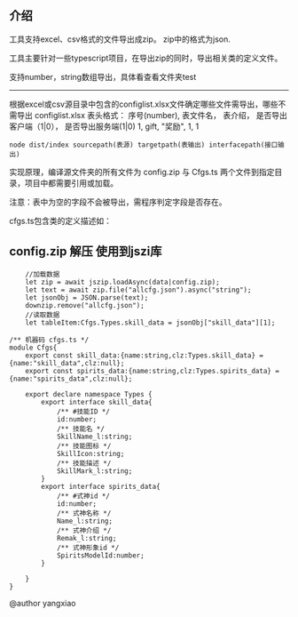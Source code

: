 ## 介绍

工具支持excel、csv格式的文件导出成zip。 zip中的格式为json.

工具主要针对一些typescript项目，在导出zip的同时，导出相关类的定义文件。

支持number，string数组导出，具体看查看文件夹test

-----------------

根据excel或csv源目录中包含的configlist.xlsx文件确定哪些文件需导出，哪些不需导出
configlist.xlsx 表头格式： 
序号(number),   表文件名，   表介绍，  是否导出客户端（1|0），  是否导出服务端(1|0)
1,              gift,      "奖励",  1,                    1    

```
node dist/index sourcepath(表源) targetpath(表输出) interfacepath(接口输出)
```

实现原理，编译源文件夹的所有文件为 config.zip 与 Cfgs.ts 两个文件到指定目录，项目中都需要引用或加载。

注意：表中为空的字段不会被导出，需程序判定字段是否存在。

cfgs.ts包含类的定义描述如：

## config.zip 解压 使用到jszi库

```
    //加载数据
    let zip = await jszip.loadAsync(data|config.zip);
    let text = await zip.file("allcfg.json").async("string");
    let jsonObj = JSON.parse(text);
    downzip.remove("allcfg.json");
    //读取数据
    let tableItem:Cfgs.Types.skill_data = jsonObj["skill_data"][1];
```

```
/** 机器码 cfgs.ts */
module Cfgs{ 
    export const skill_data:{name:string,clz:Types.skill_data} = {name:"skill_data",clz:null};
    export const spirits_data:{name:string,clz:Types.spirits_data} = {name:"spirits_data",clz:null};

    export declare namespace Types {
        export interface skill_data{
            /** #技能ID */ 
            id:number;
            /** 技能名 */ 
            SkillName_l:string;
            /** 技能图标 */ 
            SkillIcon:string;
            /** 技能描述 */ 
            SkillMark_l:string;
        }
        export interface spirits_data{
            /** #式神id */ 
            id:number;
            /** 式神名称 */ 
            Name_l:string;
            /** 式神介绍 */ 
            Remak_l:string;
            /** 式神形象id */ 
            SpiritsModelId:number;
        }
 
    }
}
```


@author yangxiao 
